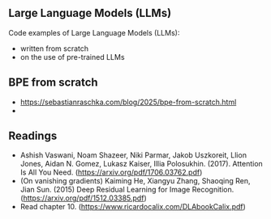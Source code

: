## Large Language Models (LLMs)

Code examples of Large Language Models (LLMs):

* written from scratch 
* on the use of pre-trained LLMs

## BPE from scratch

* https://sebastianraschka.com/blog/2025/bpe-from-scratch.html
* 

## Readings

* Ashish Vaswani, Noam Shazeer, Niki Parmar, Jakob Uszkoreit, Llion Jones, Aidan N. Gomez, Lukasz Kaiser, Illia Polosukhin. (2017). Attention Is All You Need. (https://arxiv.org/pdf/1706.03762.pdf)
* (On vanishing gradients) Kaiming He, Xiangyu Zhang, Shaoqing Ren, Jian Sun. (2015) Deep Residual Learning for Image Recognition. (https://arxiv.org/pdf/1512.03385.pdf)
* Read chapter 10. (https://www.ricardocalix.com/DLAbookCalix.pdf)

